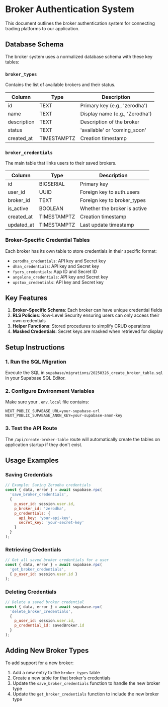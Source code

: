 # Broker Authentication System

This document outlines the broker authentication system for connecting trading platforms to our application.

## Database Schema

The broker system uses a normalized database schema with these key tables:

### `broker_types`

Contains the list of available brokers and their status.

| Column      | Type       | Description                   |
|-------------|------------|-------------------------------|
| id          | TEXT       | Primary key (e.g., 'zerodha') |
| name        | TEXT       | Display name (e.g., 'Zerodha')|
| description | TEXT       | Description of the broker     |
| status      | TEXT       | 'available' or 'coming_soon'  |
| created_at  | TIMESTAMPTZ| Creation timestamp            |

### `broker_credentials`

The main table that links users to their saved brokers.

| Column      | Type       | Description                   |
|-------------|------------|-------------------------------|
| id          | BIGSERIAL  | Primary key                   |
| user_id     | UUID       | Foreign key to auth.users     |
| broker_id   | TEXT       | Foreign key to broker_types   |
| is_active   | BOOLEAN    | Whether the broker is active  |
| created_at  | TIMESTAMPTZ| Creation timestamp            |
| updated_at  | TIMESTAMPTZ| Last update timestamp         |

### Broker-Specific Credential Tables

Each broker has its own table to store credentials in their specific format:

- `zerodha_credentials`: API key and Secret key
- `dhan_credentials`: API key and Secret key
- `fyers_credentials`: App ID and Secret ID
- `angelone_credentials`: API key and Secret key
- `upstox_credentials`: API key and Secret key

## Key Features

1. **Broker-Specific Schema**: Each broker can have unique credential fields
2. **RLS Policies**: Row-Level Security ensuring users can only access their own credentials
3. **Helper Functions**: Stored procedures to simplify CRUD operations
4. **Masked Credentials**: Secret keys are masked when retrieved for display

## Setup Instructions

### 1. Run the SQL Migration

Execute the SQL in `supabase/migrations/20250326_create_broker_table.sql` in your Supabase SQL Editor.

### 2. Configure Environment Variables

Make sure your `.env.local` file contains:

```
NEXT_PUBLIC_SUPABASE_URL=your-supabase-url
NEXT_PUBLIC_SUPABASE_ANON_KEY=your-supabase-anon-key
```

### 3. Test the API Route

The `/api/create-broker-table` route will automatically create the tables on application startup if they don't exist.

## Usage Examples

### Saving Credentials

```javascript
// Example: Saving Zerodha credentials
const { data, error } = await supabase.rpc(
  'save_broker_credentials',
  {
    p_user_id: session.user.id,
    p_broker_id: 'zerodha',
    p_credentials: {
      api_key: 'your-api-key',
      secret_key: 'your-secret-key'
    }
  }
);
```

### Retrieving Credentials

```javascript
// Get all saved broker credentials for a user
const { data, error } = await supabase.rpc(
  'get_broker_credentials',
  { p_user_id: session.user.id }
);
```

### Deleting Credentials

```javascript
// Delete a saved broker credential
const { data, error } = await supabase.rpc(
  'delete_broker_credentials',
  {
    p_user_id: session.user.id,
    p_credential_id: savedBroker.id
  }
);
```

## Adding New Broker Types

To add support for a new broker:

1. Add a new entry to the `broker_types` table
2. Create a new table for that broker's credentials
3. Update the `save_broker_credentials` function to handle the new broker type
4. Update the `get_broker_credentials` function to include the new broker type
